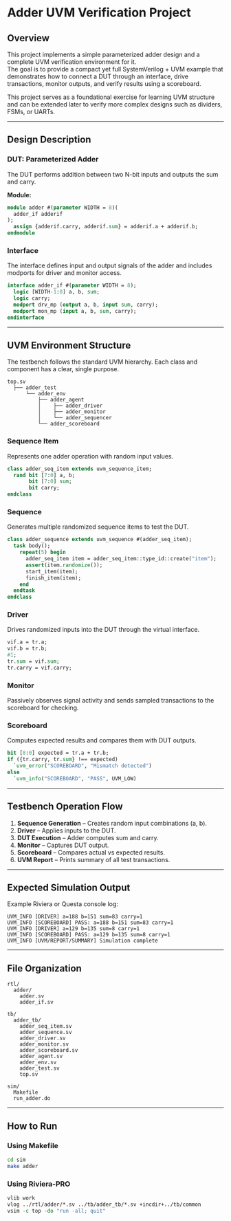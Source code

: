 # Adder UVM Verification Project

## Overview
This project implements a simple parameterized adder design and a complete UVM verification environment for it.  
The goal is to provide a compact yet full SystemVerilog + UVM example that demonstrates how to connect a DUT through an interface, drive transactions, monitor outputs, and verify results using a scoreboard.

This project serves as a foundational exercise for learning UVM structure and can be extended later to verify more complex designs such as dividers, FSMs, or UARTs.

---

## Design Description
### DUT: Parameterized Adder
The DUT performs addition between two N-bit inputs and outputs the sum and carry.

**Module:**
```systemverilog
module adder #(parameter WIDTH = 8)(
  adder_if adderif
);
  assign {adderif.carry, adderif.sum} = adderif.a + adderif.b;
endmodule
````

### Interface

The interface defines input and output signals of the adder and includes modports for driver and monitor access.

```systemverilog
interface adder_if #(parameter WIDTH = 8);
  logic [WIDTH-1:0] a, b, sum;
  logic carry;
  modport drv_mp (output a, b, input sum, carry);
  modport mon_mp (input a, b, sum, carry);
endinterface
```

---

## UVM Environment Structure

The testbench follows the standard UVM hierarchy.
Each class and component has a clear, single purpose.

```
top.sv
  ├── adder_test
      └── adder_env
          ├── adder_agent
          │    ├── adder_driver
          │    ├── adder_monitor
          │    └── adder_sequencer
          └── adder_scoreboard
```

### Sequence Item

Represents one adder operation with random input values.

```systemverilog
class adder_seq_item extends uvm_sequence_item;
  rand bit [7:0] a, b;
       bit [7:0] sum;
       bit carry;
endclass
```

### Sequence

Generates multiple randomized sequence items to test the DUT.

```systemverilog
class adder_sequence extends uvm_sequence #(adder_seq_item);
  task body();
    repeat(5) begin
      adder_seq_item item = adder_seq_item::type_id::create("item");
      assert(item.randomize());
      start_item(item);
      finish_item(item);
    end
  endtask
endclass
```

### Driver

Drives randomized inputs into the DUT through the virtual interface.

```systemverilog
vif.a = tr.a;
vif.b = tr.b;
#1;
tr.sum = vif.sum;
tr.carry = vif.carry;
```

### Monitor

Passively observes signal activity and sends sampled transactions to the scoreboard for checking.

### Scoreboard

Computes expected results and compares them with DUT outputs.

```systemverilog
bit [8:0] expected = tr.a + tr.b;
if ({tr.carry, tr.sum} !== expected)
  `uvm_error("SCOREBOARD", "Mismatch detected")
else
  `uvm_info("SCOREBOARD", "PASS", UVM_LOW)
```

---

## Testbench Operation Flow

1. **Sequence Generation** – Creates random input combinations (a, b).
2. **Driver** – Applies inputs to the DUT.
3. **DUT Execution** – Adder computes sum and carry.
4. **Monitor** – Captures DUT output.
5. **Scoreboard** – Compares actual vs expected results.
6. **UVM Report** – Prints summary of all test transactions.

---

## Expected Simulation Output

Example Riviera or Questa console log:

```
UVM_INFO [DRIVER] a=188 b=151 sum=83 carry=1
UVM_INFO [SCOREBOARD] PASS: a=188 b=151 sum=83 carry=1
UVM_INFO [DRIVER] a=129 b=135 sum=8 carry=1
UVM_INFO [SCOREBOARD] PASS: a=129 b=135 sum=8 carry=1
UVM_INFO [UVM/REPORT/SUMMARY] Simulation complete
```

---

## File Organization

```
rtl/
  adder/
    adder.sv
    adder_if.sv

tb/
  adder_tb/
    adder_seq_item.sv
    adder_sequence.sv
    adder_driver.sv
    adder_monitor.sv
    adder_scoreboard.sv
    adder_agent.sv
    adder_env.sv
    adder_test.sv
    top.sv

sim/
  Makefile
  run_adder.do
```

---

## How to Run

### Using Makefile

```bash
cd sim
make adder
```

### Using Riviera-PRO

```tcl
vlib work
vlog ../rtl/adder/*.sv ../tb/adder_tb/*.sv +incdir+../tb/common
vsim -c top -do "run -all; quit"
```
